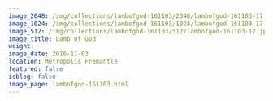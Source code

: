 ```yaml
---
image_2048: /img/collections/lambofgod-161103/2048/lambofgod-161103-17.jpg
image_1024: /img/collections/lambofgod-161103/1024/lambofgod-161103-17.jpg
image_512: /img/collections/lambofgod-161103/512/lambofgod-161103-17.jpg
image_title: Lamb of God
weight: 
image_date: 2016-11-03
location: Metropolis Fremantle
featured: false
isblog: false
image_page: lambofgod-161103.html
---
```

